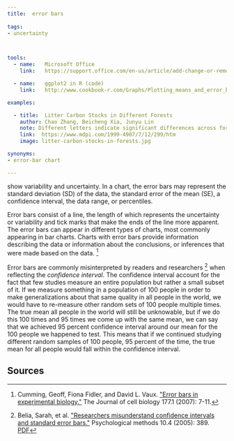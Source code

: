 ```yaml
---
title:  error bars
  
tags:
- uncertainty



tools:
  - name:   Microsoft Office
    link:   https://support.office.com/en-us/article/add-change-or-remove-error-bars-in-a-chart-e6d12c87-8533-4cd6-a3f5-864049a145f0

  - name:   ggplot2 in R (code)
    link:   http://www.cookbook-r.com/Graphs/Plotting_means_and_error_bars_(ggplot2)/

examples:

  - title:  Litter Carbon Stocks in Different Forests
    author: Chao Zhang, Beicheng Xia, Junyu Lin
    note: Different letters indicate significant differences across forest types (S-N-K test, p < 0.05). Error bars denote standard errors.
    link:  https://www.mdpi.com/1999-4907/7/12/299/htm
    image: litter-carbon-stocks-in-forests.jpg

synonyms:
- error-bar chart

---
```

show variability and uncertainty. In a chart, the error bars may represent the standard deviation (SD) of the data,
the standard error of the mean (SE), a confidence interval, the data range, or percentiles.
<!--more-->
Error bars consist of a line, the length of which represents the uncertainty or variability and tick marks that make the ends of the line more apparent. The error bars can appear in different types of charts, most commonly appearing in bar charts.
Charts with error bars provide information describing the data or information about the conclusions, or inferences that were made based on the data. [^cumming]

Error bars are commonly misinterpreted by readers and researchers [^belia] when reflecting the *confidence interval*. The confidence interval account for the fact that few studies measure an entire population but rather a small subset of it. If we measure something in a population of 100 people in order to make generalizations about that same quality in all people in the world, we would have to re-measure other random sets of 100 people multiple times.  The true mean all people in the world will still be unknowable, but if we do this 100 times and 95 times we come up with the same mean, we can say that we achieved 95 percent confidence interval around our mean for the 100 people we happened to test. This means that if we continued studying different random samples of 100 people, 95 percent of the time, the true mean for all people would fall within the confidence interval.
## Sources

<!---->
[^cumming]: Cumming, Geoff, Fiona Fidler, and David L. Vaux. ["Error bars in experimental biology."](https://dx.doi.org/10.1083%2Fjcb.200611141) The Journal of cell biology 177.1 (2007): 7-11.
[^belia]: Belia, Sarah, et al. ["Researchers misunderstand confidence intervals and standard error bars."](https://doi.org/10.1037/1082-989X.10.4.389) Psychological methods 10.4 (2005): 389. [PDF](https://pdfs.semanticscholar.org/1102/df06d8372cdceaa98ad835c72efcf6748f36.pdf?_ga=2.165963518.1548441697.1595549721-2010748498.1595549721)

